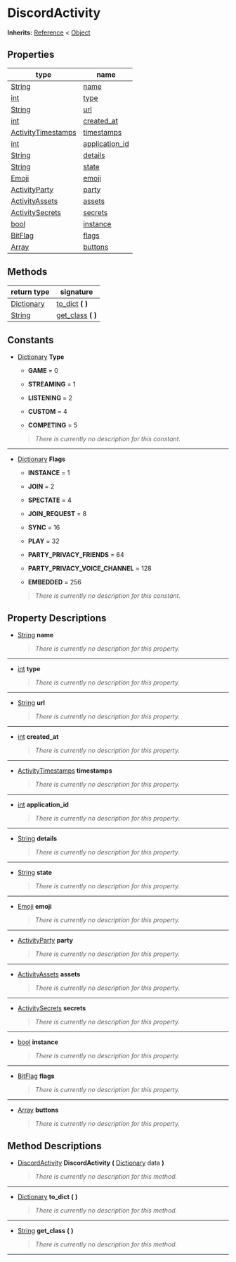   
# DiscordActivity
  
**Inherits:** [Reference](https://docs.godotengine.org/en/3.5/classes/class_reference.html) < [Object](https://docs.godotengine.org/en/3.5/classes/class_object.html)  
  
  
## Properties
  
| type                                                                    | name                                        |
|-------------------------------------------------------------------------|---------------------------------------------|
| [String](https://docs.godotengine.org/en/3.5/classes/class_string.html) | [name](#property-name)                      |
| [int](https://docs.godotengine.org/en/3.5/classes/class_int.html)       | [type](#property-type)                      |
| [String](https://docs.godotengine.org/en/3.5/classes/class_string.html) | [url](#property-url)                        |
| [int](https://docs.godotengine.org/en/3.5/classes/class_int.html)       | [created\_at](#property-created-at)         |
| [ActivityTimestamps](./class_activitytimestamps.md)                     | [timestamps](#property-timestamps)          |
| [int](https://docs.godotengine.org/en/3.5/classes/class_int.html)       | [application\_id](#property-application-id) |
| [String](https://docs.godotengine.org/en/3.5/classes/class_string.html) | [details](#property-details)                |
| [String](https://docs.godotengine.org/en/3.5/classes/class_string.html) | [state](#property-state)                    |
| [Emoji](./class_emoji.md)                                               | [emoji](#property-emoji)                    |
| [ActivityParty](./class_activityparty.md)                               | [party](#property-party)                    |
| [ActivityAssets](./class_activityassets.md)                             | [assets](#property-assets)                  |
| [ActivitySecrets](./class_activitysecrets.md)                           | [secrets](#property-secrets)                |
| [bool](https://docs.godotengine.org/en/3.5/classes/class_bool.html)     | [instance](#property-instance)              |
| [BitFlag](./class_bitflag.md)                                           | [flags](#property-flags)                    |
| [Array](https://docs.godotengine.org/en/3.5/classes/class_array.html)   | [buttons](#property-buttons)                |  
  
## Methods
  
| return type                                                                     | signature                                    |
|---------------------------------------------------------------------------------|----------------------------------------------|
| [Dictionary](https://docs.godotengine.org/en/3.5/classes/class_dictionary.html) | [to\_dict](#method-to-dict) **(**  **)**     |
| [String](https://docs.godotengine.org/en/3.5/classes/class_string.html)         | [get\_class](#method-get-class) **(**  **)** |  
  
## Constants
  
- [Dictionary](https://docs.godotengine.org/en/3.5/classes/class_dictionary.html) **Type**  
  
	- **GAME** = 0  

	- **STREAMING** = 1  

	- **LISTENING** = 2  

	- **CUSTOM** = 4  

	- **COMPETING** = 5  

  
	> *There is currently no description for this constant.*  
________________

- [Dictionary](https://docs.godotengine.org/en/3.5/classes/class_dictionary.html) **Flags**  
  
	- **INSTANCE** = 1  

	- **JOIN** = 2  

	- **SPECTATE** = 4  

	- **JOIN\_REQUEST** = 8  

	- **SYNC** = 16  

	- **PLAY** = 32  

	- **PARTY\_PRIVACY\_FRIENDS** = 64  

	- **PARTY\_PRIVACY\_VOICE\_CHANNEL** = 128  

	- **EMBEDDED** = 256  

  
	> *There is currently no description for this constant.*
  
  
## Property Descriptions
  
- <a name="property-name"></a>[String](https://docs.godotengine.org/en/3.5/classes/class_string.html) **name**  
  
	> *There is currently no description for this property.*  
________________

- <a name="property-type"></a>[int](https://docs.godotengine.org/en/3.5/classes/class_int.html) **type**  
  
	> *There is currently no description for this property.*  
________________

- <a name="property-url"></a>[String](https://docs.godotengine.org/en/3.5/classes/class_string.html) **url**  
  
	> *There is currently no description for this property.*  
________________

- <a name="property-created-at"></a>[int](https://docs.godotengine.org/en/3.5/classes/class_int.html) **created_at**  
  
	> *There is currently no description for this property.*  
________________

- <a name="property-timestamps"></a>[ActivityTimestamps](./class_activitytimestamps.md) **timestamps**  
  
	> *There is currently no description for this property.*  
________________

- <a name="property-application-id"></a>[int](https://docs.godotengine.org/en/3.5/classes/class_int.html) **application_id**  
  
	> *There is currently no description for this property.*  
________________

- <a name="property-details"></a>[String](https://docs.godotengine.org/en/3.5/classes/class_string.html) **details**  
  
	> *There is currently no description for this property.*  
________________

- <a name="property-state"></a>[String](https://docs.godotengine.org/en/3.5/classes/class_string.html) **state**  
  
	> *There is currently no description for this property.*  
________________

- <a name="property-emoji"></a>[Emoji](./class_emoji.md) **emoji**  
  
	> *There is currently no description for this property.*  
________________

- <a name="property-party"></a>[ActivityParty](./class_activityparty.md) **party**  
  
	> *There is currently no description for this property.*  
________________

- <a name="property-assets"></a>[ActivityAssets](./class_activityassets.md) **assets**  
  
	> *There is currently no description for this property.*  
________________

- <a name="property-secrets"></a>[ActivitySecrets](./class_activitysecrets.md) **secrets**  
  
	> *There is currently no description for this property.*  
________________

- <a name="property-instance"></a>[bool](https://docs.godotengine.org/en/3.5/classes/class_bool.html) **instance**  
  
	> *There is currently no description for this property.*  
________________

- <a name="property-flags"></a>[BitFlag](./class_bitflag.md) **flags**  
  
	> *There is currently no description for this property.*  
________________

- <a name="property-buttons"></a>[Array](https://docs.godotengine.org/en/3.5/classes/class_array.html) **buttons**  
  
	> *There is currently no description for this property.*
  
  
## Method Descriptions
  
- <a name="method-DiscordActivity"></a>[DiscordActivity](./class_discordactivity.md) **DiscordActivity** **(** [Dictionary](https://docs.godotengine.org/en/3.5/classes/class_dictionary.html) data **)**  
  
	> *There is currently no description for this method.*  
________________

- <a name="method-to-dict"></a>[Dictionary](https://docs.godotengine.org/en/3.5/classes/class_dictionary.html) **to\_dict** **(**  **)**  
  
	> *There is currently no description for this method.*  
________________

- <a name="method-get-class"></a>[String](https://docs.godotengine.org/en/3.5/classes/class_string.html) **get\_class** **(**  **)**  
  
	> *There is currently no description for this method.*  
________________

  
